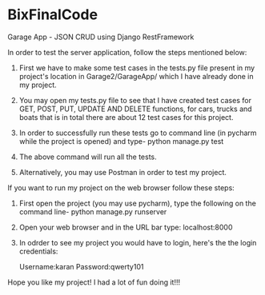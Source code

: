 # BixFinalCode
Garage App - JSON CRUD using Django RestFramework

In order to test the server application, follow the steps mentioned below:

1. First we have to make some test cases in the tests.py file present in my project's location in Garage2/GarageApp/ which I have already done in my project.

2. You may open my tests.py file to see that I have created test cases for GET, POST, PUT, UPDATE AND DELETE functions, for cars, trucks and boats that is in total there are about 12 test cases for this project.

3. In order to successfully run these tests go to command line (in pycharm while the project is opened) and type- python manage.py test

4. The above command will run all the tests. 

5. Alternatively, you may use Postman in order to test my project.


If you want to run my project on the web browser follow these steps:

1. First open the project (you may use pycharm), type the following on the command line- python manage.py runserver

2. Open your web browser and in the URL bar type: localhost:8000

3. In odrder to see my project you would have to login, here's the the login credentials:
   
   Username:karan
   Password:qwerty101


Hope you like my project! I had a lot of fun doing it!!!


